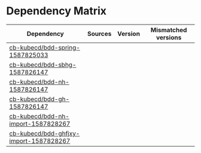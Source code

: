 # Dependency Matrix

Dependency | Sources | Version | Mismatched versions
---------- | ------- | ------- | -------------------
[cb-kubecd/bdd-spring-1587825033](https://github.com/cb-kubecd/bdd-spring-1587825033.git) |  | []() | 
[cb-kubecd/bdd-sbhg-1587826147](https://github.com/cb-kubecd/bdd-sbhg-1587826147.git) |  | []() | 
[cb-kubecd/bdd-nh-1587826147](https://github.com/cb-kubecd/bdd-nh-1587826147.git) |  | []() | 
[cb-kubecd/bdd-gh-1587826147](https://github.com/cb-kubecd/bdd-gh-1587826147.git) |  | []() | 
[cb-kubecd/bdd-nh-import-1587828267](https://github.com/cb-kubecd/bdd-nh-import-1587828267.git) |  | []() | 
[cb-kubecd/bdd-ghfjxy-import-1587828267](https://github.com/cb-kubecd/bdd-ghfjxy-import-1587828267.git) |  | []() | 
